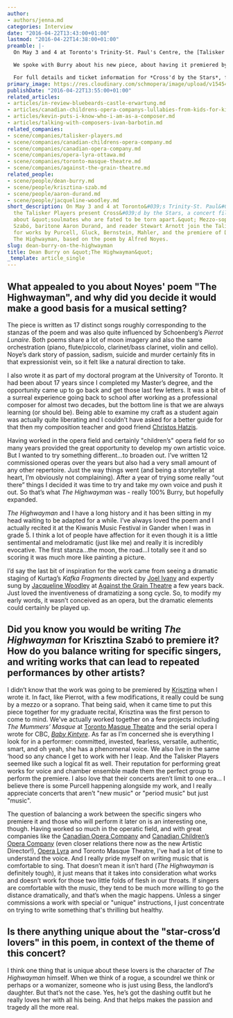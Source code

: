 ```yaml
---
author:
- authors/jenna.md
categories: Interview
date: "2016-04-22T13:43:00+01:00"
lastmod: "2016-04-22T14:38:00+01:00"
preamble: |-
  On May 3 and 4 at Toronto's Trinity-St. Paul's Centre, the [Talisker Players](/scene/companies/talisker-players/) present [*Cross'd by the Stars*](http://www.taliskerplayers.ca/crossedbystars.html), a concert filled with music about "soulmates who are fated to be torn apart." Mezzo-soprano [Krisztina Szabó](/scene/people/krisztina-szabo/), baritone [Aaron Durand](/talking-with-singers-aaron-durand/), and reader Stewart Arnott join the Talisker Players for works by Purcell, Gluck, Bernstein, Mahler, and the premiere of [Dean Burry](/scene/people/dean-burry/)'s *The Highwayman*, based on the poem by Alfred Noyes.

  We spoke with Burry about his new piece, about having it premiered by Szabó, a noted champion of new music, and on what he has learned about writing for the voice.

  For full details and ticket information for *Cross'd by the Stars*, follow our box office links below.
primary_image: https://res.cloudinary.com/schmopera/image/upload/v1545409169/media/webhook-uploads/1461329041293/2016-04-22---Burry-pic.jpg.jpg
publishDate: "2016-04-22T13:55:00+01:00"
related_articles:
- articles/in-review-bluebeards-castle-erwartung.md
- articles/canadian-childrens-opera-companys-lullabies-from-kids-for-kids.md
- articles/kevin-puts-i-know-who-i-am-as-a-composer.md
- articles/talking-with-composers-ivan-barbotin.md
related_companies:
- scene/companies/talisker-players.md
- scene/companies/canadian-childrens-opera-company.md
- scene/companies/canadian-opera-company.md
- scene/companies/opera-lyra-ottawa.md
- scene/companies/toronto-masque-theatre.md
- scene/companies/against-the-grain-theatre.md
related_people:
- scene/people/dean-burry.md
- scene/people/krisztina-szab.md
- scene/people/aaron-durand.md
- scene/people/jacqueline-woodley.md
short_description: On May 3 and 4 at Toronto&#039;s Trinity-St. Paul&#039;s Centre,
  the Talisker Players present Cross&#039;d by the Stars, a concert filled with music
  about &quot;soulmates who are fated to be torn apart.&quot; Mezzo-soprano Krisztina
  Szabó, baritone Aaron Durand, and reader Stewart Arnott join the Talisker Players
  for works by Purcell, Gluck, Bernstein, Mahler, and the premiere of Dean Burry&#039;s
  The Highwayman, based on the poem by Alfred Noyes.
slug: dean-burry-on-the-highwayman
title: Dean Burry on &quot;The Highwayman&quot;
_template: article_single
---
```


## What appealed to you about Noyes' poem "The Highwayman", and why did you decide it would make a good basis for a musical setting?

The piece is written as 17 distinct songs roughly corresponding to the stanzas of the poem and was also quite influenced by Schoenberg’s *Pierrot Lunaire*. Both poems share a lot of moon imagery and also the same orchestration (piano, flute/piccolo, clarinet/bass clarinet, violin and cello).  Noye’s dark story of passion, sadism, suicide and murder certainly fits in that expressionist vein, so it felt like a natural direction to take.  

I also wrote it as part of my doctoral program at the University of Toronto.  It had been about 17 years since I completed my Master’s degree, and the opportunity came up to go back and get those last few letters.  It was a bit of a surreal experience going back to school after working as a professional composer for almost two decades, but the bottom line is that we are always learning (or should be). Being able to examine my craft as a student again was actually quite liberating and I couldn’t have asked for a better guide for that then my composition teacher and good friend [Christos Hatzis](http://homes.chass.utoronto.ca/~chatzis/).  

Having worked in the opera field and certainly "children’s" opera field for so many years provided the great opportunity to develop my own artistic voice.  But I wanted to try something different…to broaden out.  I’ve written 12 commissioned operas over the years but also had a very small amount of any other repertoire.  Just the way things went (and being a storyteller at heart, I’m obviously not complaining).  After a year of trying some really “out there” things I decided it was time to try and take my own voice and push it out.  So that’s what *The Highwayman* was - really 100% Burry, but hopefully expanded.

*The Highwayman* and I have a long history and it has been sitting in my head waiting to be adapted for a while.  I’ve always loved the poem and I actually recited it at the Kiwanis Music Festival in Gander when I was in grade 5.  I think a lot of people have affection for it even though it is a little sentimental and melodramatic (just like me) and really it is incredibly evocative.  The first stanza…the moon, the road…I totally see it and so scoring it was much more like painting a picture. 

I’d say the last bit of inspiration for the work came from seeing a dramatic staging of Kurtag’s *Kafka Fragments* directed by [Joel Ivany](/scene/people/joel-ivany/) and expertly sung by [Jacqueline Woodley](/scene/people/jacqueline-woodley/) at [Against the Grain Theatre](/scene/companies/against-the-grain-theatre/) a few years back.  Just loved the inventiveness of dramatizing a song cycle.  So, to modify my early words, it wasn’t conceived as an opera, but the dramatic elements could certainly be played up.

## Did you know you would be writing *The Highwayman* for Krisztina Szabó to premiere it? How do you balance writing for specific singers, and writing works that can lead to repeated performances by other artists?

I didn’t know that the work was going to be premiered by [Krisztina](/talking-with-singers-krisztina-szabo/) when I wrote it. In fact, like Pierrot, with a few modifications, it really could be sung by a mezzo or a soprano.  That being said, when it came time to put this piece together for my graduate recital, Krisztina was the first person to come to mind.  We’ve actually worked together on a few projects including *The Mummers’ Masque* at [Toronto Masque Theatre](/scene/people/toronto-masque-theatre/) and the serial opera I wrote for CBC, [*Baby Kintyre*](/in-review-baby-kintyre/).  As far as I’m concerned she is everything I look for in a performer: committed, invested, fearless, versatile, authentic, smart, and oh yeah, she has a phenomenal voice.  We also live in the same ‘hood so any chance I get to work with her I leap.  And the Talisker Players seemed like such a logical fit as well.  Their reputation for performing great works for voice and chamber ensemble made them the perfect group to perform the premiere.  I also love that their concerts aren’t limit to one era… I believe there is some Purcell happening alongside my work, and I really appreciate concerts that aren’t "new music" or "period music" but just "music". 

The question of balancing a work between the specific singers who premiere it and those who will perform it later on is an interesting one, though.  Having worked so much in the operatic field, and with great companies like the [Canadian Opera Company](/scene/companies/canadian-opera-company/) and [Canadian Children’s Opera Company](/scene/companies/canadian-childrens-opera-company/) (even closer relations there now as the new Artistic Director!), [Opera Lyra](/scene/companies/opera-lyra-ottawa/) and Toronto Masque Theatre, I’ve had a lot of time to understand the voice.  And I really pride myself on writing music that is comfortable to sing.  That doesn’t mean it isn’t hard (*The Highwayman* is definitely tough), it just means that it takes into consideration what works and doesn’t work for those two little folds of flesh in our throats.  If singers are comfortable with the music, they tend to be much more willing to go the distance dramatically, and that’s when the magic happens.  Unless a singer commissions a work with special or "unique" instructions, I just concentrate on trying to write something that's thrilling but healthy.

## Is there anything unique about the "star-cross’d lovers" in this poem, in context of the theme of this concert?

I think one thing that is unique about these lovers is the character of *The Highwayman* himself.  When we think of a rogue, a scoundrel we think or perhaps or a womanizer, someone who is just using Bess, the landlord’s daughter.  But that’s not the case.  Yes, he’s got the dashing outfit but he really loves her with all his being.  And that helps makes the passion and tragedy all the more real.
